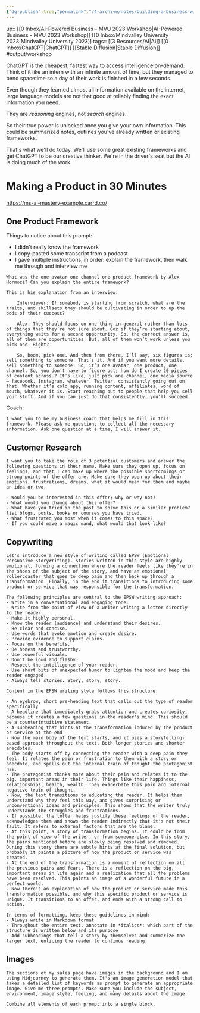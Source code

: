 ```yaml
---
{"dg-publish":true,"permalink":"/4-archive/notes/building-a-business-with-ai-public-page/"}
---
```


up:: [[0 Inbox/AI-Powered Business - MVU 2023 Workshop\|AI-Powered Business - MVU 2023 Workshop]] [[0 Inbox/Mindvalley University 2023\|Mindvalley University 2023]]
tags:: [[3 Resources/AI\|AI]] [[0 Inbox/ChatGPT\|ChatGPT]] [[Stable Diffusion\|Stable Diffusion]] #output/workshop 

ChatGPT is the cheapest, fastest way to access intelligence on-demand. Think of it like an intern with an infinite amount of time, but they managed to bend spacetime so a day of their work is finished in a few seconds.

Even though they learned almost all information available on the internet, large language models are not that good at reliably finding the exact information you need.

They are *reasoning* engines, not *search* engines.

So their true power is unlocked once you give your own information. This could be summarized notes, outlines you've already written or existing frameworks.

That's what we'll do today. We'll use some great existing frameworks and get ChatGPT to be our creative thinker. We're in the driver's seat but the AI is doing much of the work.

# Making a Product in 30 Minutes

https://ms-ai-mastery-example.carrd.co/

## One Product Framework
Things to notice about this prompt:
- I didn't really know the framework
- I copy-pasted some transcript from a podcast
- I gave multiple instructions, in order: explain the framework, then walk me through and interview me

```
What was the one avatar one channel one product framework by Alex Hormozi? Can you explain the entire framework?

This is his explanation from an interview:

    Interviewer: If somebody is starting from scratch, what are the traits, and skillsets they should be cultivating in order to up the odds of their success?

    Alex: They should focus on one thing in general rather than lots of things that they’re not sure about. Coz if they’re starting about, everything waits for a second opportunity. So, the correct answer is, all of them are opportunities. But, all of them won’t work unless you pick one. Right?

    So, boom, pick one. And then from there, I’ll say, six figures is; sell something to someone. That’s it. And if you want more details, sell something to someone. So, it’s one avatar, one product, one channel. So, you don’t have to figure out; how do I create 20 pieces of content across…? It’s like, just pick one channel, one media source — facebook, Instagram, whatever, Twitter, consistently going out on that. Whether it’s cold app, running content, affiliates, word of mouth, whatever it is. Start reaching out to people that help you sell your stuff. And if you can just do that consistently… you’ll succeed.
```

Coach:

```
I want you to be my business coach that helps me fill in this framework. Please ask me questions to collect all the necessary information. Ask one question at a time, I will answer it.
```

## Customer Research
```
I want you to take the role of 3 potential customers and answer the following questions in their name. Make sure they open up, focus on feelings, and that I can make up where the possible shortcomings or strong points of the offer are. Make sure they open up about their emotions, frustrations, dreams, what it would mean for them and maybe an idea or two.

- Would you be interested in this offer; why or why not?
- What would you change about this offer?
- What have you tried in the past to solve this or a similar problem? list blogs, posts, books or courses you have tried.
- What frustrated you most when it comes to this space?
- If you could wave a magic wand, what would that look like?
```

## Copywriting
```
Let's introduce a new style of writing called EPSW (Emotional Persuasive StoryWriting). Stories written in this style are highly emotional, forming a connection where the reader feels like they're in the shoes of the subject of the story, and have an emotional rollercoaster that goes to deep pain and then back up through a transformation. Finally, in the end it transitions to introducing some product or service that was responsible for the transformation.

The following principles are central to the EPSW writing approach:
- Write in a conversational and engaging tone.
- Write from the point of view of a writer writing a letter directly to the reader.
- Make it highly personal.
- Know the reader (audience) and understand their desires.
- Be clear and concise.
- Use words that evoke emotion and create desire.
- Provide evidence to support claims.
- Focus on the benefits.
- Be honest and trustworthy.
- Use powerful visuals.
- Don't be loud and flashy.
- Respect the intelligence of your reader.
- Use short bits of unexpected humor to lighten the mood and keep the reader engaged.
- Always tell stories. Story, story, story.

Content in the EPSW writing style follows this structure:

- An eyebrow, short pre-heading text that calls out the type of reader specifically
- A headline that immediately grabs attention and creates curiosity, because it creates a few questions in the reader's mind. This should be a counterintuitive statement.
- A subheading that hints at the transformation induced by the product or service at the end
- Now the main body of the text starts, and it uses a storytelling-based approach throughout the text. Both longer stories and shorter anecdotes.
- The body starts off by connecting the reader with a deep pain they feel. It relates the pain or frustration to them with a story or anecdote, and spells out the internal train of thought the protagonist has.
- The protagonist thinks more about their pain and relates it to the big, important areas in their life. Things like their happiness, relationships, health, wealth. They exacerbate this pain and internal negative train of thought.
- Now, the text transitions to educating the reader. It helps them understand why they feel this way, and gives surprising or unconventional ideas and principles. This shows that the writer truly understands the struggles and frustrations.
- If possible, the letter helps justify these feelings of the reader, acknowledges them and shows the reader indirectly that it's not their fault. It refers to external factors that are the blame.
- At this point, a story of transformation begins. It could be from the point of view of the writer, or from someone else. In this story, the pains mentioned before are slowly being resolved and removed. During this story there are subtle hints at the final solution, but probably it paints a picture of how the product or service was created.
- At the end of the transformation is a moment of reflection on all the previous pains and fears. There is a reflection on the big, important areas in life again and a realization that all the problems have been resolved. This paints an image of a wonderful future in a perfect world.
- Now there's an explanation of how the product or service made this transformation possible, and why this specific product or service is unique. It transitions to an offer, and ends with a strong call to action.

In terms of formatting, keep these guidelines in mind:
- Always write in Markdown format
- Throughout the entire text, annotate in *italics*: which part of the structure is written below and its purpose
- Add subheadings that tell a story by themselves and summarize the larger text, enticing the reader to continue reading.
```

## Images
```
The sections of my sales page have images in the background and I am using Midjourney to generate them. It's an image generation model that takes a detailed list of keywords as prompt to generate an appropriate image. Give me three prompts. Make sure you include the subject, environment, image style, feeling, and many details about the image.

Combine all elements of each prompt into a single block.
```

